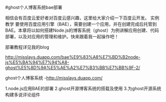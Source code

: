 #ghost个人博客系统bae部署 


相信会有百度云爱好者对百度云感兴趣，这里给大家介绍一下百度云开发。 实例教学 要使用百度应用引擎（BAE），需要创建一个应用，并在创建完成后托管到BAE。本章将以如何搭建Node.js的博客系统（ghost）为例讲解应用创建、代码部署，以及对应用的管理和维护。快来跟着我一起操作吧！

部署教程详见我的blog


http://misslays.duapp.com/bae%E9%83%A8%E7%BD%B2node-js%E5%BA%94%E7%94%A8-ghost%E5%8D%9A%E5%AE%A2%E7%B3%BB%E7%BB%9F-2/



ghost个人博客系统 -http://misslays.duapp.com/

1.node.js应用BAE的部署
2.ghost开源博客系统的搭载及使用
3.为ghost开源系统构建多说评论组件


